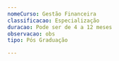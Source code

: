 ```yaml
---
nomeCurso: Gestão Financeira
classificacao: Especialização
duracao: Pode ser de 4 a 12 meses
observacao: obs
tipo: Pós Graduação

---
```


